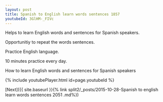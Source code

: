 ```yaml
---
layout: post
title: Spanish to English learn words sentences 1857 
youtubeId: 3GlHM-_FIVc
---
```

 
 
Helps to learn English words and sentences for Spanish speakers.

Opportunitiy to repeat the words sentences. 

Practice English language. 
 
10 minutes practice every day. 
 
How to learn English words and sentences for Spanish speakers 
 
{% include youtubePlayer.html id=page.youtubeId %}
 
 
[Next]({{ site.baseurl }}{% link  split2/_posts/2015-10-28-Spanish to english learn words sentences 2051 .md%})
 
